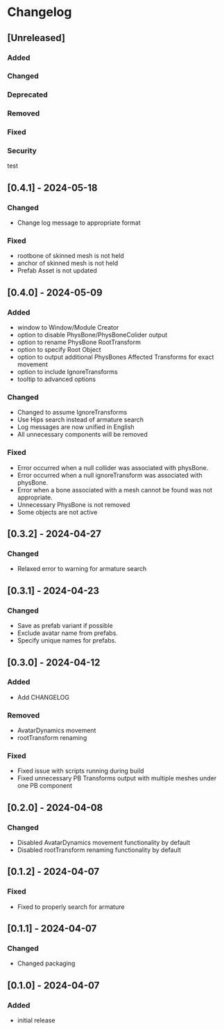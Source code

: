 # Changelog

## [Unreleased]
### Added

### Changed

### Deprecated

### Removed

### Fixed

### Security
test
## [0.4.1] - 2024-05-18
### Changed
- Change log message to appropriate format

### Fixed
- rootbone of skinned mesh is not held
- anchor of skinned mesh is not held
- Prefab Asset is not updated

## [0.4.0] - 2024-05-09
### Added
- window to Window/Module Creator
- option to disable PhysBone/PhysBoneColider output
- option to rename PhysBone RootTransform
- option to specify Root Object
- option to output additional PhysBones Affected Transforms for exact movement
- option to include IgnoreTransforms
- tooltip to advanced options

### Changed
- Changed to assume IgnoreTransforms
- Use Hips search instead of armature search
- Log messages are now unified in English
- All unnecessary components will be removed

### Fixed
- Error occurred when a null collider was associated with physBone.
- Error occurred when a null ignoreTransform was associated with physBone.
- Error when a bone associated with a mesh cannot be found was not appropriate.
- Unnecessary PhysBone is not removed
- Some objects are not active

## [0.3.2] - 2024-04-27
### Changed
- Relaxed error to warning for armature search 

## [0.3.1] - 2024-04-23
### Changed
- Save as prefab variant if possible 
- Exclude avatar name from prefabs.
- Specify unique names for prefabs.

## [0.3.0] - 2024-04-12
### Added
- Add CHANGELOG

### Removed
- AvatarDynamics movement
- rootTransform renaming

### Fixed
- Fixed issue with scripts running during build
- Fixed unnecessary PB Transforms output with multiple meshes under one PB component

## [0.2.0] - 2024-04-08
### Changed
- Disabled AvatarDynamics movement functionality by default 
- Disabled rootTransform renaming functionality by default

## [0.1.2] - 2024-04-07
### Fixed
- Fixed to properly search for armature

## [0.1.1] - 2024-04-07
### Changed
- Changed packaging

## [0.1.0] - 2024-04-07
### Added
- initial release
